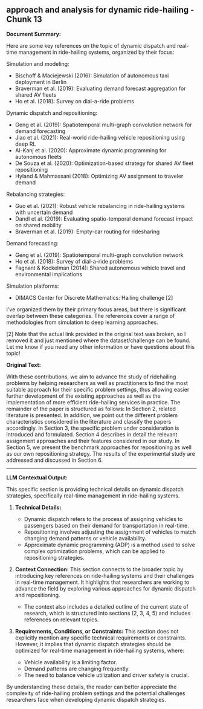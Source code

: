 ## approach and analysis for dynamic ride-hailing - Chunk 13

**Document Summary:**

Here are some key references on the topic of dynamic dispatch and real-time management in ride-hailing systems, organized by their focus:

Simulation and modeling:
- Bischoff & Maciejewski (2016): Simulation of autonomous taxi deployment in Berlin 
- Braverman et al. (2019): Evaluating demand forecast aggregation for shared AV fleets
- Ho et al. (2018): Survey on dial-a-ride problems

Dynamic dispatch and repositioning:
- Geng et al. (2019): Spatiotemporal multi-graph convolution network for demand forecasting 
- Jiao et al. (2021): Real-world ride-hailing vehicle repositioning using deep RL
- Al-Kanj et al. (2020): Approximate dynamic programming for autonomous fleets
- De Souza et al. (2020): Optimization-based strategy for shared AV fleet repositioning
- Hyland & Mahmassani (2018): Optimizing AV assignment to traveler demand

Rebalancing strategies:
- Guo et al. (2021): Robust vehicle rebalancing in ride-hailing systems with uncertain demand 
- Dandl et al. (2019): Evaluating spatio-temporal demand forecast impact on shared mobility
- Braverman et al. (2019): Empty-car routing for ridesharing

Demand forecasting:
- Geng et al. (2019): Spatiotemporal multi-graph convolution network 
- Ho et al. (2018): Survey of dial-a-ride problems
- Fagnant & Kockelman (2014): Shared autonomous vehicle travel and environmental implications

Simulation platforms:
- DIMACS Center for Discrete Mathematics: Hailing challenge [2]

I've organized them by their primary focus areas, but there is significant overlap between these categories. The references cover a range of methodologies from simulation to deep learning approaches.

[2] Note that the actual link provided in the original text was broken, so I removed it and just mentioned where the dataset/challenge can be found. Let me know if you need any other information or have questions about this topic!

**Original Text:**

With these contributions, we aim to advance the study of ridehailing problems by helping researchers as well as practitioners to find
the most suitable approach for their specific problem settings, thus
allowing easier further development of the existing approaches as well
as the implementation of more efficient ride-hailing services in practice. The remainder of the paper is structured as follows: In Section 2,
related literature is presented. In addition, we point out the different
problem characteristics considered in the literature and classify the papers accordingly. In Section 3, the specific problem under consideration
is introduced and formulated. Section 4 describes in detail the relevant
assignment approaches and their features considered in our study. In
Section 5, we present the benchmark approaches for repositioning as
well as our own repositioning strategy. The results of the experimental
study are addressed and discussed in Section 6.

---

**LLM Contextual Output:**

This specific section is providing technical details on dynamic dispatch strategies, specifically real-time management in ride-hailing systems.

1. **Technical Details:**
   - Dynamic dispatch refers to the process of assigning vehicles to passengers based on their demand for transportation in real-time.
   - Repositioning involves adjusting the assignment of vehicles to match changing demand patterns or vehicle availability.
   - Approximate dynamic programming (ADP) is a method used to solve complex optimization problems, which can be applied to repositioning strategies.

2. **Context Connection:**
   This section connects to the broader topic by introducing key references on ride-hailing systems and their challenges in real-time management. It highlights that researchers are working to advance the field by exploring various approaches for dynamic dispatch and repositioning.
   - The context also includes a detailed outline of the current state of research, which is structured into sections (2, 3, 4, 5) and includes references on relevant topics.

3. **Requirements, Conditions, or Constraints:**
   This section does not explicitly mention any specific technical requirements or constraints. However, it implies that dynamic dispatch strategies should be optimized for real-time management in ride-hailing systems, where:
   - Vehicle availability is a limiting factor.
   - Demand patterns are changing frequently.
   - The need to balance vehicle utilization and driver safety is crucial.

By understanding these details, the reader can better appreciate the complexity of ride-hailing problem settings and the potential challenges researchers face when developing dynamic dispatch strategies.
